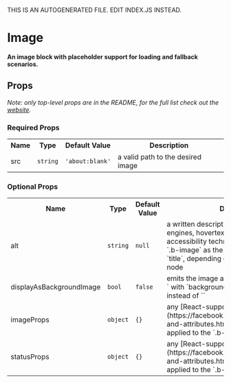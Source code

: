 THIS IS AN AUTOGENERATED FILE. EDIT INDEX.JS INSTEAD.

# Image
__An image block with placeholder support for loading and fallback scenarios.__

## Props

_Note: only top-level props are in the README, for the full list check out the [website](http://boundless.js.org/Image#props)._

### Required Props

<table>
<tr>
<th>Name</th>
<th>Type</th>
<th>Default Value</th>
<th>Description</th>
</tr>

<tr>
<td>src</td>
<td><pre><code>string</code></pre></td>
<td><pre><code class="language-js">'about:blank'</code></pre></td>
<td>a valid path to the desired image</td>
</tr>

</table>


### Optional Props

<table>
<tr>
<th>Name</th>
<th>Type</th>
<th>Default Value</th>
<th>Description</th>
</tr>

<tr>
<td>alt</td>
<td><pre><code>string</code></pre></td>
<td><pre><code class="language-js">null</code></pre></td>
<td>a written description of the image for search engines, hovertext and those using accessibility technologies; applied to the `.b-image` as the HTML attributes `alt` or `title`, depending on the type of rendered node</td>
</tr>

<tr>
<td>displayAsBackgroundImage</td>
<td><pre><code>bool</code></pre></td>
<td><pre><code class="language-js">false</code></pre></td>
<td>emits the image as a `<div>` with `background-image` css property set instead of `<img>`</td>
</tr>

<tr>
<td>imageProps</td>
<td><pre><code>object</code></pre></td>
<td><pre><code class="language-js">{}</code></pre></td>
<td>any [React-supported attribute](https://facebook.github.io/react/docs/tags-and-attributes.html#html-attributes); applied to the `.b-image` node</td>
</tr>

<tr>
<td>statusProps</td>
<td><pre><code>object</code></pre></td>
<td><pre><code class="language-js">{}</code></pre></td>
<td>any [React-supported attribute](https://facebook.github.io/react/docs/tags-and-attributes.html#html-attributes); applied to the `.b-image-status` node</td>
</tr>

</table>

